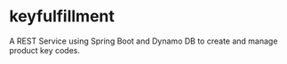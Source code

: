 # keyfulfillment

A REST Service using Spring Boot and Dynamo DB to create and manage product key codes.

